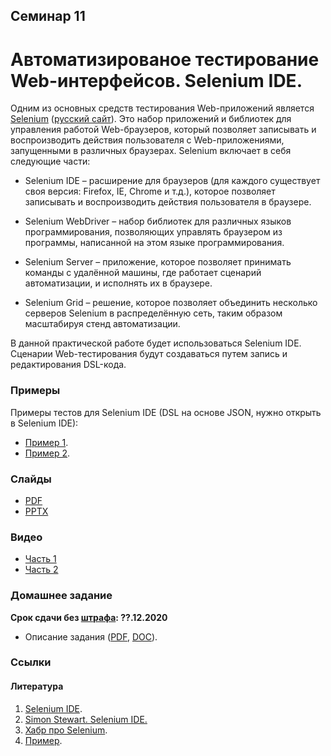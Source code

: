 Семинар 11
--

# Автоматизированое тестирование Web-интерфейсов. Selenium IDE.

Одним из основных средств тестирования Web-приложений является
[Selenium](http://www.seleniumhq.org/) ([русский сайт](https://selenium2.ru/)).
Это набор приложений и библиотек для управления работой Web-браузеров,
который позволяет записывать и воспроизводить действия пользователя с Web-приложениями,
запущенными в различных браузерах. Selenium включает в себя следующие части:

* Selenium IDE – расширение для браузеров (для каждого существует своя версия: Firefox, IE, Chrome и т.д.),
  которое позволяет записывать и воспроизводить действия пользователя в браузере.

* Selenium WebDriver – набор библиотек для различных языков программирования,
  позволяющих управлять браузером из программы, написанной на этом языке программирования.

* Selenium Server – приложение, которое позволяет принимать команды с удалённой машины,
  где работает сценарий автоматизации, и исполнять их в браузере.

* Selenium Grid – решение, которое позволяет объединить несколько серверов Selenium в распределённую сеть,
  таким образом масштабируя стенд автоматизации.

В данной практической работе будет использоваться Selenium IDE.
Сценарии Web-тестирования будут создаваться путем запись и редактирования DSL-кода.

### Примеры 

Примеры тестов для Selenium IDE (DSL на основе JSON, нужно открыть в Selenium IDE):

* [Пример 1](https://github.com/andrewt0301/qa-testing-course/blob/master/seminars/seminar11/example.side).
* [Пример 2](https://github.com/andrewt0301/qa-testing-course/blob/master/seminars/seminar11/test.side).

### Слайды

* [PDF](Seminar11.pdf)
* [PPTX](Seminar11.pptx)

### Видео

* [Часть 1](https://yadi.sk/i/V_-OJKirmjNwJA)
* [Часть 2](https://yadi.sk/i/EvkV_R6Cr9BMxA)

### Домашнее задание

__Срок сдачи без [штрафа](../../grading.md): ??.12.2020__

* Описание задания ([PDF](Homework08.pdf), [DOC](Homework08.doc)).

### Ссылки

#### Литература

1. [Selenium IDE](https://www.selenium.dev/selenium-ide/).
1. [Simon Stewart. Selenium IDE.](https://applitools.com/blog/selenium-ide-by-simon-stewart/)
1. [Хабр про Selenium](https://habr.com/ru/post/152653/).
1. [Пример](https://automated-testing.info/t/pishem-testy-na-selenium-ide-passhirenie-k-brauzeru-firefox/2455).
